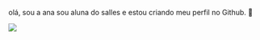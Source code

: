 olá, sou a ana sou aluna do salles e estou criando meu perfil no Github. 🥰

![](https://media1.tenor.com/m/RxEnREHlCCMAAAAC/facepalm-bored.gif)
